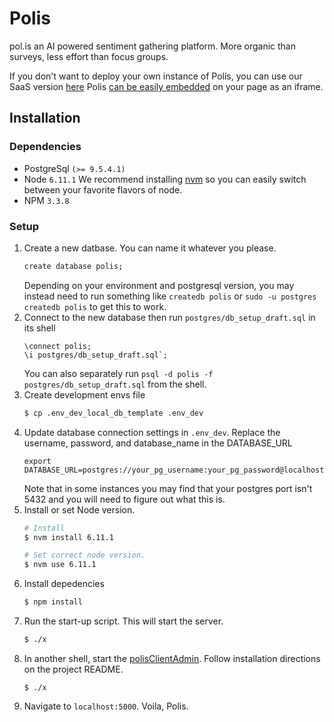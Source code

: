 # Polis
pol.is an AI powered sentiment gathering platform. More organic than surveys, less effort than focus groups.

If you don't want to deploy your own instance of Polis, you can use our SaaS version [here](https://pol.is/home)
Polis [can be easily embedded](http://docs.pol.is/usage/Embedding.html) on your page as an iframe.

## Installation

### Dependencies

* PostgreSql `(>= 9.5.4.1)`
* Node `6.11.1`
We recommend installing [nvm](https://github.com/creationix/nvm) so you can easily switch between your favorite flavors of node.
* NPM `3.3.8`

### Setup

1. Create a new datbase. You can name it whatever you please.
    ```sh
    create database polis;
    ```
    Depending on your environment and postgresql version, you may instead need to run something like `createdb polis` or `sudo -u postgres createdb polis` to get this to work.
1. Connect to the new database then run `postgres/db_setup_draft.sql` in its shell
    ```
    \connect polis;
    \i postgres/db_setup_draft.sql`;
    ```
    You can also separately run `psql -d polis -f postgres/db_setup_draft.sql` from the shell.
1. Create development envs file
    ```sh
    $ cp .env_dev_local_db_template .env_dev
    ```
1. Update database connection settings in `.env_dev`. Replace the username, password, and database_name in the DATABASE_URL
    ```
    export DATABASE_URL=postgres://your_pg_username:your_pg_password@localhost:5432/your_pg_database_name
    ```
    Note that in some instances you may find that your postgres port isn't 5432 and you will need to figure out what this is.
1. Install or set Node version.
    ```sh
    # Install
    $ nvm install 6.11.1

    # Set correct node version.
    $ nvm use 6.11.1
    ```
1. Install depedencies
    ```sh
    $ npm install
    ```
1. Run the start-up script. This will start the server.
    ```sh
    $ ./x
    ```
1. In another shell, start the [polisClientAdmin](https://github.com/pol-is/polisClientAdmin). Follow installation directions on the project README.
    ```
    $ ./x
    ```
1. Navigate to `localhost:5000`. Voila, Polis.
